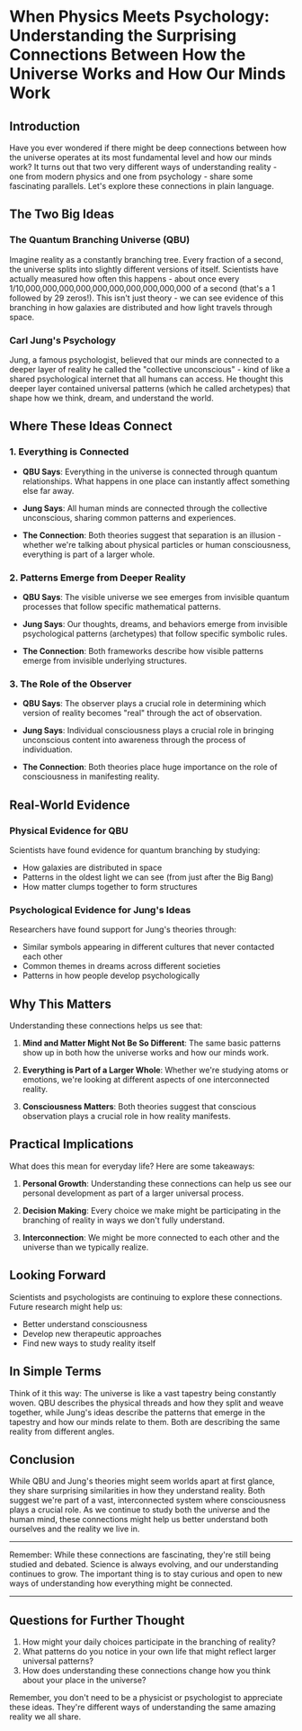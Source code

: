 # When Physics Meets Psychology: Understanding the Surprising Connections Between How the Universe Works and How Our Minds Work

## Introduction

Have you ever wondered if there might be deep connections between how the universe operates at its most fundamental level and how our minds work? It turns out that two very different ways of understanding reality - one from modern physics and one from psychology - share some fascinating parallels. Let's explore these connections in plain language.

## The Two Big Ideas

### The Quantum Branching Universe (QBU)

Imagine reality as a constantly branching tree. Every fraction of a second, the universe splits into slightly different versions of itself. Scientists have actually measured how often this happens - about once every 1/10,000,000,000,000,000,000,000,000,000,000 of a second (that's a 1 followed by 29 zeros!). This isn't just theory - we can see evidence of this branching in how galaxies are distributed and how light travels through space.

### Carl Jung's Psychology

Jung, a famous psychologist, believed that our minds are connected to a deeper layer of reality he called the "collective unconscious" - kind of like a shared psychological internet that all humans can access. He thought this deeper layer contained universal patterns (which he called archetypes) that shape how we think, dream, and understand the world.

## Where These Ideas Connect

### 1. Everything is Connected

* **QBU Says**: Everything in the universe is connected through quantum relationships. What happens in one place can instantly affect something else far away.

* **Jung Says**: All human minds are connected through the collective unconscious, sharing common patterns and experiences.

* **The Connection**: Both theories suggest that separation is an illusion - whether we're talking about physical particles or human consciousness, everything is part of a larger whole.

### 2. Patterns Emerge from Deeper Reality

* **QBU Says**: The visible universe we see emerges from invisible quantum processes that follow specific mathematical patterns.

* **Jung Says**: Our thoughts, dreams, and behaviors emerge from invisible psychological patterns (archetypes) that follow specific symbolic rules.

* **The Connection**: Both frameworks describe how visible patterns emerge from invisible underlying structures.

### 3. The Role of the Observer

* **QBU Says**: The observer plays a crucial role in determining which version of reality becomes "real" through the act of observation.

* **Jung Says**: Individual consciousness plays a crucial role in bringing unconscious content into awareness through the process of individuation.

* **The Connection**: Both theories place huge importance on the role of consciousness in manifesting reality.

## Real-World Evidence

### Physical Evidence for QBU

Scientists have found evidence for quantum branching by studying:
* How galaxies are distributed in space
* Patterns in the oldest light we can see (from just after the Big Bang)
* How matter clumps together to form structures

### Psychological Evidence for Jung's Ideas

Researchers have found support for Jung's theories through:
* Similar symbols appearing in different cultures that never contacted each other
* Common themes in dreams across different societies
* Patterns in how people develop psychologically

## Why This Matters

Understanding these connections helps us see that:

1. **Mind and Matter Might Not Be So Different**: The same basic patterns show up in both how the universe works and how our minds work.

2. **Everything is Part of a Larger Whole**: Whether we're studying atoms or emotions, we're looking at different aspects of one interconnected reality.

3. **Consciousness Matters**: Both theories suggest that conscious observation plays a crucial role in how reality manifests.

## Practical Implications

What does this mean for everyday life? Here are some takeaways:

1. **Personal Growth**: Understanding these connections can help us see our personal development as part of a larger universal process.

2. **Decision Making**: Every choice we make might be participating in the branching of reality in ways we don't fully understand.

3. **Interconnection**: We might be more connected to each other and the universe than we typically realize.

## Looking Forward

Scientists and psychologists are continuing to explore these connections. Future research might help us:
* Better understand consciousness
* Develop new therapeutic approaches
* Find new ways to study reality itself

## In Simple Terms

Think of it this way: The universe is like a vast tapestry being constantly woven. QBU describes the physical threads and how they split and weave together, while Jung's ideas describe the patterns that emerge in the tapestry and how our minds relate to them. Both are describing the same reality from different angles.

## Conclusion

While QBU and Jung's theories might seem worlds apart at first glance, they share surprising similarities in how they understand reality. Both suggest we're part of a vast, interconnected system where consciousness plays a crucial role. As we continue to study both the universe and the human mind, these connections might help us better understand both ourselves and the reality we live in.

---

Remember: While these connections are fascinating, they're still being studied and debated. Science is always evolving, and our understanding continues to grow. The important thing is to stay curious and open to new ways of understanding how everything might be connected.

---

## Questions for Further Thought

1. How might your daily choices participate in the branching of reality?
2. What patterns do you notice in your own life that might reflect larger universal patterns?
3. How does understanding these connections change how you think about your place in the universe?

Remember, you don't need to be a physicist or psychologist to appreciate these ideas. They're different ways of understanding the same amazing reality we all share.